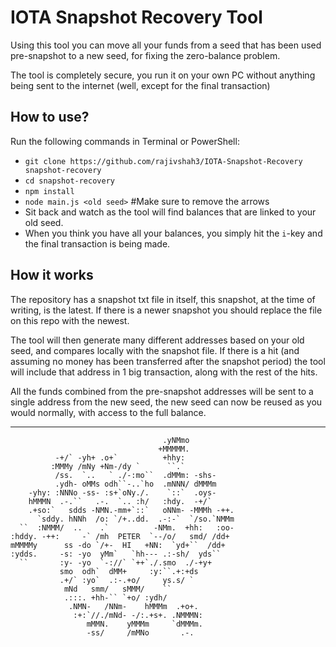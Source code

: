 # IOTA Snapshot Recovery Tool

Using this tool you can move all your funds from a seed that has been used pre-snapshot to a new seed, for fixing the zero-balance problem.

The tool is completely secure, you run it on your own PC without anything being sent to the internet (well, except for the final transaction)

## How to use?
Run the following commands in Terminal or PowerShell:
- `git clone https://github.com/rajivshah3/IOTA-Snapshot-Recovery snapshot-recovery`
- `cd snapshot-recovery`
- `npm install`
- `node main.js <old seed>` #Make sure to remove the arrows
- Sit back and watch as the tool will find balances that are linked to your old seed.
- When you think you have all your balances, you simply hit the `i`-key and the final transaction is being made.

## How it works

The repository has a snapshot txt file in itself, this snapshot, at the time of writing, is the latest. If there is a newer snapshot you should replace the file on this repo with the newest.

The tool will then generate many different addresses based on your old seed, and compares locally with the snapshot file. If there is a hit (and assuming no money has been transferred after the snapshot period) the tool will include that address in 1 big transaction, along with the rest of the hits.

All the funds combined from the pre-snapshot addresses will be sent to a single address from the new seed, the new seed can now be reused as you would normally, with access to the full balance.

----

                                      .yNMmo           
                                     +MMMMM.          
              -+/` -yh+ .o+`          +hhy:           
             :MMMy /mNy +Nm-/dy `      ``.`           
              /ss.  `..   ` ./-:mo``  .dMMm: -shs-    
              .ydh- oMMs odh``-..`ho  .mNNN/ dMMMm    
        -yhy: :NNNo -ss- :s+`oNy./.    `::`  .oys-    
        hMMMN  .-.``   .-.  `.. :h/   :hdy.  -+/`     
        .+so:`   sdds -NMN.-mm+`::`   oNNm- -MMMh -++.
          `sddy. hNNh  /o: `/+..dd.  .-:-`  `/so.`NMMm
      ``  :NMMM/  ..    .`          -NMm.  +hh:   :oo-
    :hddy. -++:     -` /mh  PETER  `--/o/   smd/ /dd+  
    mMMMMy      ss -do `/+-  HI   +NN:  `yd+``  /dd+  
    :ydds.     -s: -yo  yMm`   `hh--- .:-sh/  yds``   
      ``       :y- -yo  `-://` `++`./.smo  ./-+y+     
               smo  odh`  dMM+     :y:``.+:+ds        
               .+/` :yo`  .:-.+o/     ys.s/ `         
                mNd   smm/   sMMM/    ``              
                .:::. +hh-`` `+o/ :ydh/               
                 .NMN-   /NNm-    hMMMm  .+o+.        
                  :+:`//./mNd- -/:.+s+. .NMMMN:       
                     mMMN.    yMMMm     `dMMMm.       
                     -ss/     /mMNo       .-.         
